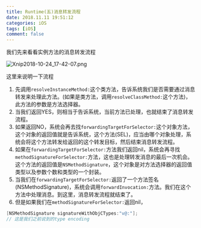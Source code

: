 ```yaml
---
title: Runtime(五)消息转发流程
date: 2018.11.11 19:51:12
categories: iOS
tags: [iOS]
comment: false
---
```


我们先来看看实例方法的消息转发流程

![Xnip2018-10-24_17-42-07.png](https://upload-images.jianshu.io/upload_images/8037794-7ae078743cdd5dc1.png?imageMogr2/auto-orient/strip%7CimageView2/2/w/1240)

这里来说明一下流程

1. 先调用`resolveInstanceMethod:`这个类方法，告诉系统我们是否需要通过消息转发来处理此方法。(如果是类方法，调用`resolveClassMethod:`这个方法)，此方法的参数是方法选择器。
2. 当我们返回YES，则相当于告诉系统，当前方法已处理，也就结束了消息转发流程。
3. 如果返回NO，系统会再去找`forwardingTargetForSelector:`这个对象方法，这个对象的返回值就是告诉系统，这个方法(SEL)，应当由哪个对象处理，系统会将这个方法转发给返回的这个转发目标，然后结束消息转发流程。
4. 如果在`forwardingTargetForSelector:`方法我们返回nil，系统会再寻找`methodSignatureForSelector:`方法，这也是处理转发消息的最后一次机会。这个方法的返回值是`NSMethodSignature`，这个对象是对方法选择器的返回值类型以及参数个数和类型的一个封装。
5. 当我们在`forwardingTargetForSelector:`返回了一个方法签名(NSMethodSignature)，系统会调用`forwardInvocation:`方法。我们在这个方法中处理消息。到这里，消息转发流程就结束了。
6. 但是如果我们在`methodSignatureForSelector:`返回nil，

```Objective-C
[NSMethodSignature signatureWithObjCTypes:"v@:"];
// 这是我们之前说到的type encoding
```